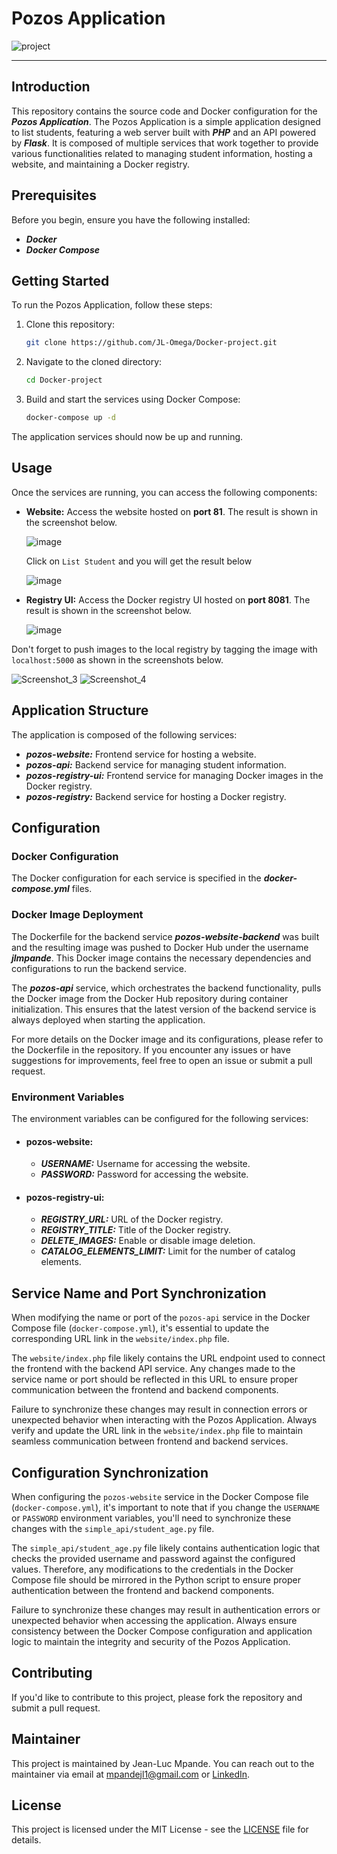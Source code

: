 # Pozos Application

![project](https://user-images.githubusercontent.com/18481009/84582395-ba230b00-adeb-11ea-9453-22ed1be7e268.jpg)


------------
## Introduction

This repository contains the source code and Docker configuration for the ***Pozos Application***. The Pozos Application is a simple application designed to list students, featuring a web server built with ***PHP*** and an API powered by ***Flask***. It is composed of multiple services that work together to provide various functionalities related to managing student information, hosting a website, and maintaining a Docker registry.

## Prerequisites

Before you begin, ensure you have the following installed:

- ***Docker***
- ***Docker Compose***

## Getting Started
To run the Pozos Application, follow these steps:
1. Clone this repository:
   ```bash
   git clone https://github.com/JL-Omega/Docker-project.git
   ```
2. Navigate to the cloned directory:
     ```bash
   cd Docker-project
   ```
3. Build and start the services using Docker Compose:
     ```bash
   docker-compose up -d
   ```

  The application services should now be up and running.

## Usage

Once the services are running, you can access the following components:

- **Website:** Access the website hosted on **port 81**. The result is shown in the screenshot below.
  
     ![image](https://github.com/JL-Omega/Docker-project/assets/96908472/b5bb033d-1e9b-4671-b8d4-9018ee06c84b)
  
  

  Click on `List Student` and you will get the result below

     ![image](https://github.com/JL-Omega/Docker-project/assets/96908472/528f9bb7-cdb0-4290-ae1b-156e5453b83b)
  

  
- **Registry UI:** Access the Docker registry UI hosted on **port 8081**. The result is shown in the screenshot below.

    ![image](https://github.com/JL-Omega/Docker-project/assets/96908472/f26e5757-6dc9-4a5e-b9b3-3f36b86da88f)

  

Don't forget to push images to the local registry by tagging the image with `localhost:5000` as shown in the screenshots below.

![Screenshot_3](https://github.com/JL-Omega/Docker-project/assets/96908472/fc134587-32a2-4b02-ab11-36796f94e4da)
![Screenshot_4](https://github.com/JL-Omega/Docker-project/assets/96908472/0a05d349-b15f-437b-bea1-09b6f88d0981)



## Application Structure

The application is composed of the following services:

- ***pozos-website:*** Frontend service for hosting a website.
- ***pozos-api:*** Backend service for managing student information.
- ***pozos-registry-ui:*** Frontend service for managing Docker images in the Docker registry.
- ***pozos-registry:*** Backend service for hosting a Docker registry.
  
## Configuration

### Docker Configuration

The Docker configuration for each service is specified in the ***docker-compose.yml*** files.

### Docker Image Deployment

The Dockerfile for the backend service ***pozos-website-backend*** was built and the resulting image was pushed to Docker Hub under the username ***jlmpande***. This Docker image contains the necessary dependencies and configurations to run the backend service.

The ***pozos-api*** service, which orchestrates the backend functionality, pulls the Docker image from the Docker Hub repository during container initialization. This ensures that the latest version of the backend service is always deployed when starting the application.

For more details on the Docker image and its configurations, please refer to the Dockerfile in the repository. If you encounter any issues or have suggestions for improvements, feel free to open an issue or submit a pull request.

### Environment Variables

The environment variables can be configured for the following services:

- #### pozos-website:

  - ***USERNAME:*** Username for accessing the website.
  - ***PASSWORD:*** Password for accessing the website.

- #### pozos-registry-ui:

  - ***REGISTRY_URL:*** URL of the Docker registry.
  - ***REGISTRY_TITLE:*** Title of the Docker registry.
  - ***DELETE_IMAGES:*** Enable or disable image deletion.
  - ***CATALOG_ELEMENTS_LIMIT:*** Limit for the number of catalog elements.
    
## Service Name and Port Synchronization

When modifying the name or port of the `pozos-api` service in the Docker Compose file (`docker-compose.yml`), it's essential to update the corresponding URL link in the `website/index.php` file.

The `website/index.php` file likely contains the URL endpoint used to connect the frontend with the backend API service. Any changes made to the service name or port should be reflected in this URL to ensure proper communication between the frontend and backend components.

Failure to synchronize these changes may result in connection errors or unexpected behavior when interacting with the Pozos Application. Always verify and update the URL link in the `website/index.php` file to maintain seamless communication between frontend and backend services.

## Configuration Synchronization

When configuring the `pozos-website` service in the Docker Compose file (`docker-compose.yml`), it's important to note that if you change the `USERNAME` or `PASSWORD` environment variables, you'll need to synchronize these changes with the `simple_api/student_age.py` file.

The `simple_api/student_age.py` file likely contains authentication logic that checks the provided username and password against the configured values. Therefore, any modifications to the credentials in the Docker Compose file should be mirrored in the Python script to ensure proper authentication between the frontend and backend components.

Failure to synchronize these changes may result in authentication errors or unexpected behavior when accessing the application. Always ensure consistency between the Docker Compose configuration and application logic to maintain the integrity and security of the Pozos Application.

## Contributing
If you'd like to contribute to this project, please fork the repository and submit a pull request.

## Maintainer
This project is maintained by Jean-Luc Mpande. You can reach out to the maintainer via email at mpandejl1@gmail.com or [LinkedIn](https://www.linkedin.com/in/jean-luc-mpande-75981a23b/).

## License
This project is licensed under the MIT License - see the [LICENSE](https://github.com/JL-Omega/Docker-project/blob/main/LICENCE) file for details.
 





